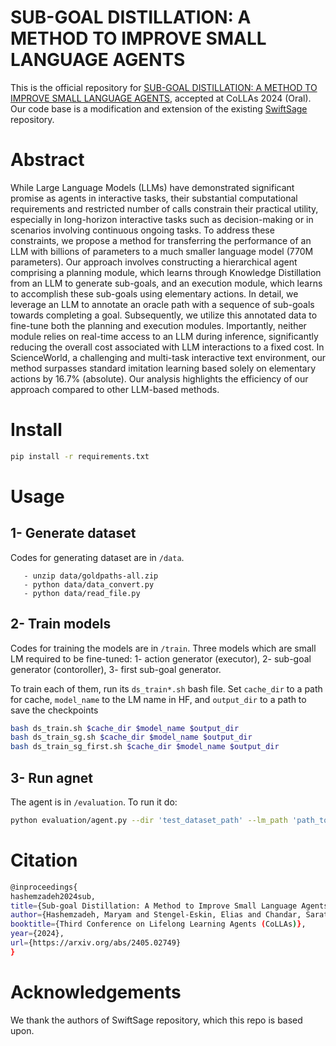 # SUB-GOAL DISTILLATION: A METHOD TO IMPROVE SMALL LANGUAGE AGENTS

This is the official repository for [SUB-GOAL DISTILLATION: A METHOD TO IMPROVE SMALL LANGUAGE AGENTS](https://arxiv.org/abs/2405.02749), accepted at CoLLAs 2024 (Oral). Our code base is a modification and extension of the existing [SwiftSage](https://github.com/yuchenlin/SwiftSage) repository.


# Abstract

While Large Language Models (LLMs) have demonstrated significant promise as agents in interactive tasks, their substantial computational requirements and restricted number of calls constrain their practical utility, especially in long-horizon interactive tasks such as decision-making or in scenarios involving continuous ongoing tasks. To address these constraints, we propose a method for transferring the performance of an LLM with billions of parameters to a much smaller language model (770M parameters). Our approach involves constructing a hierarchical agent comprising a planning module, which learns through Knowledge Distillation from an LLM to generate sub-goals, and an execution module, which learns to accomplish these sub-goals using elementary actions. In detail, we leverage an LLM to annotate an oracle path with a sequence of sub-goals towards completing a goal. Subsequently, we utilize this annotated data to fine-tune both the planning and execution modules. Importantly, neither module relies on real-time access to an LLM during inference, significantly reducing the overall cost associated with LLM interactions to a fixed cost. In ScienceWorld, a challenging and multi-task interactive text environment, our method surpasses standard imitation learning based solely on elementary actions by 16.7% (absolute). Our analysis highlights the efficiency of our approach compared to other LLM-based methods. 


# Install

```bash
pip install -r requirements.txt
```

# Usage
## 1- Generate dataset

Codes for generating dataset are in `/data`.

       - unzip data/goldpaths-all.zip
       - python data/data_convert.py
       - python data/read_file.py

## 2- Train models

Codes for training the models are in `/train`. Three models which are small LM required to be fine-tuned: 1- action generator (executor), 2- sub-goal generator (contoroller), 3- first sub-goal generator. 

To train each of them, run its `ds_train*.sh` bash file. Set `cache_dir` to a path for cache, `model_name` to the LM name in HF, and `output_dir` to a path to save the checkpoints

```bash
bash ds_train.sh $cache_dir $model_name $output_dir
bash ds_train_sg.sh $cache_dir $model_name $output_dir
bash ds_train_sg_first.sh $cache_dir $model_name $output_dir
```

## 3- Run agnet 


The agent is in `/evaluation`. To run it do:

```bash
python evaluation/agent.py --dir 'test_dataset_path' --lm_path 'path_to_executor' --sg_lm_path 'path_to_controller' --Fsg_lm_path 'path_to_first_sg_generator'
```



# Citation

```bash
@inproceedings{
hashemzadeh2024sub,
title={Sub-goal Distillation: A Method to Improve Small Language Agents},
author={Hashemzadeh, Maryam and Stengel-Eskin, Elias and Chandar, Sarath and Cote, Marc-Alexandre},
booktitle={Third Conference on Lifelong Learning Agents (CoLLAs)},
year={2024},
url={https://arxiv.org/abs/2405.02749}
}
```

# Acknowledgements

We thank the authors of SwiftSage repository, which this repo is based upon.
